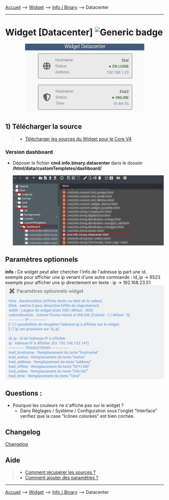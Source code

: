 
<a href="{{site.url}}/documentation">Accueil</a> --> <a href="{{site.url}}/documentation/{{site.widget}}">Widget</a> --> <a href="{{site.url}}/documentation/{{site.widget}}/fr_FR/info/binary">Info / Binary</a> --> Datacenter

------------

# Widget [Datacenter] ![Generic badge](https://img.shields.io/badge/Version-4.3%20%7C%204.4-green.svg)

<center><img src="img/capture1.gif" alt="Datacenter" /></center>


## 1) Télécharger la source
> - <a href="{{site.url_git}}/WIDGET_cmd.info.binary.datacenter" target="_blank">Télécharger les sources du Widget pour le Core V4</a>

### Version dashboard

- Déposer le fichier <b>cmd.info.binary.datacenter</b> dans le dossier <b>/html/data/customTemplates/dashboard/</b>

  <img src="img/capture1_2.png" alt="Téléchargement du widget" />


## Paramètres optionnels

<div class="alert alert-info"><i class="fas fa-exclamation-circle"></i> <strong>info : </strong> Ce widget peut aller chercher l'info de l'adresse ip part une id.<br> exemple pour afficher une ip venant d'une autre commande : id_ip -> 8523
<br> exemple pour afficher une ip directement en texte : ip -> 192.168.23.51</div>

<img src="img/parametre3.png" alt="Paramètres" />




## Questions :
- Pourquoi les couleurs ne s'affiche pas sur le widget ?
  - Dans Réglages / Système / Configuration sous l'onglet "Interface" verifiez que la case "Icônes colorées" est bien cochée.

## Changelog

<a href="./changelog">Changelog</a>

## Aide
> - [Comment récupérer les sources ?]({{site.url}}/documentation/{{site.help}}/fr_FR/download)
> - [Comment ajouter des paramètres ?]({{site.url}}/documentation/{{site.help}}/fr_FR/application)

-------------------

<a href="{{site.url}}/documentation">Accueil</a> --> <a href="{{site.url}}/documentation/{{site.widget}}">Widget</a> --> <a href="{{site.url}}/documentation/{{site.widget}}/fr_FR/info/binary">Info / Binary</a> --> Datacenter